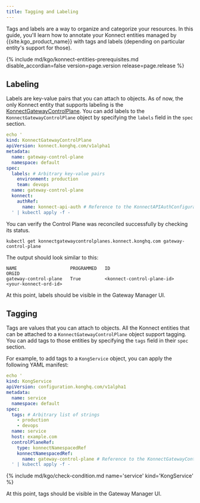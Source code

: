 ```yaml
---
title: Tagging and Labeling
---
```


Tags and labels are a way to organize and categorize your resources. In this guide, you'll learn how to annotate your
Konnect entities managed by {{site.kgo_product_name}} with tags and labels (depending on particular entity's support for
those).

{% include md/kgo/konnect-entities-prerequisites.md disable_accordian=false version=page.version release=page.release %}

## Labeling

Labels are key-value pairs that you can attach to objects. As of now, the only Konnect entity that supports labeling is
the [KonnectGatewayControlPlane](/gateway-operator/guides/konnect-entities/gatewaycontrolplane). You can add labels to
the `KonnectGatewayControlPlane` object by specifying the `labels` field in the `spec` section.

```yaml
echo '
kind: KonnectGatewayControlPlane
apiVersion: konnect.konghq.com/v1alpha1
metadata:
  name: gateway-control-plane
  namespace: default
spec:
  labels: # Arbitrary key-value pairs
    environment: production
    team: devops
  name: gateway-control-plane
  konnect:
    authRef:
      name: konnect-api-auth # Reference to the KonnectAPIAuthConfiguration object
  ' | kubectl apply -f -
```

You can verify the Control Plane was reconciled successfully by checking its status.

```shell
kubectl get konnectgatewaycontrolplanes.konnect.konghq.com gateway-control-plane
```

The output should look similar to this:

```console
NAME                    PROGRAMMED   ID                                     ORGID
gateway-control-plane   True         <konnect-control-plane-id>             <your-konnect-ord-id>
```

At this point, labels should be visible in the Gateway Manager UI.

## Tagging

Tags are values that you can attach to objects. All the Konnect entities that can be attached to a
`KonnectGatewayControlPlane` object support tagging. You can add tags to those entities by specifying the `tags` field
in their `spec` section.

For example, to add tags to a `KongService` object, you can apply the following YAML manifest:

```yaml
echo '
kind: KongService
apiVersion: configuration.konghq.com/v1alpha1
metadata:
  name: service
  namespace: default
spec:
  tags: # Arbitrary list of strings
    - production
    - devops
  name: service
  host: example.com
  controlPlaneRef:
    type: konnectNamespacedRef
    konnectNamespacedRef:
      name: gateway-control-plane # Reference to the KonnectGatewayControlPlane object
  ' | kubectl apply -f -
```

{% include md/kgo/check-condition.md name='service' kind='KongService' %}

At this point, tags should be visible in the Gateway Manager UI.
